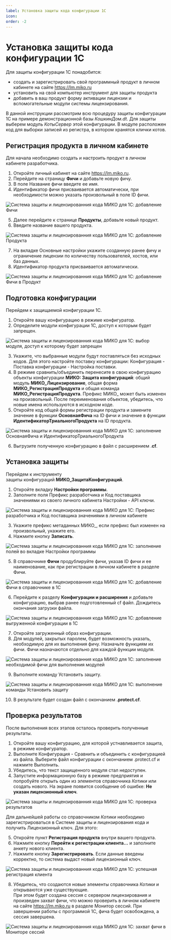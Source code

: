```yaml
---
label: Установка защиты кода конфигурации 1С
icon: 
order: -2
---
```

# Установка защиты кода конфигурации 1С

Для защиты конфигурации 1С понадобится:

- создать и зарегистрировать свой программный продукт в личном кабинете на сайте https://lm.miko.ru
- установить на свой компьютер инструмент для защиты продукта
- добавить в ваш продукт форму активации лицензии и вспомогательные модули системы лицензирования.

В данной инструкции рассмотрим всю процедуру защиты конфигурации 1С на примере демонстрационной базы _КошкинДом.dt_. Для защиты выберем модуль _КотыСервер_ этой конфигурации. В модуле расположен код для выборки записей из регистра, в котором хранятся клички котов.

## Регистрация продукта в личном кабинете

Для начала необходимо создать и настроить продукт в личном кабинете разработчика.

1. Откройте личный кабинет на сайте https://lm.miko.ru.
2. Перейдите на страницу **Фичи** и добавьте новую фичу.
3. В поле Название фичи введите ее имя.
4. Идентификатор фичи присваивается автоматически, при необходимости можно указать произвольный в поле ID фичи.

<img class="miko-shadow img-zoomable"  
src="/assets/protect-1c-code/protect-1c-configuration/protect-1c-configuration_1.png"
data-original="/assets/protect-1c-code/protect-1c-configuration/protect-1c-configuration_1.png"
srcset="/assets/protect-1c-code/protect-1c-configuration/protect-1c-configuration_1_prev.png 1x, /assets/protect-1c-code/protect-1c-configuration/protect-1c-configuration_1.png 2x"
alt="Система защиты и лицензированния кода МИКО для 1С: добавление Фичи"
/>

5. Далее перейдите к странице **Продукты**, добавьте новый продукт.
6. Введите название вашего продукта.

<img class="miko-shadow img-zoomable"  
src="/assets/protect-1c-code/protect-1c-configuration/protect-1c-configuration_2.png"
data-original="/assets/protect-1c-code/protect-1c-configuration/protect-1c-configuration_2.png"
srcset="/assets/protect-1c-code/protect-1c-configuration/protect-1c-configuration_2_prev.png 1x, /assets/protect-1c-code/protect-1c-configuration/protect-1c-configuration_2.png 2x"
alt="Система защиты и лицензированния кода МИКО для 1С: добавление Продукта"
/>

7. На вкладке Основные настройки укажите созданную ранее фичу и ограничение лицензии по количеству пользователей, хостов, или баз данных.
8. Идентификатор продукта присваивается автоматически.

<img class="miko-shadow img-zoomable"  
src="/assets/protect-1c-code/protect-1c-configuration/protect-1c-configuration_3.png"
data-original="/assets/protect-1c-code/protect-1c-configuration/protect-1c-configuration_3.png"
srcset="/assets/protect-1c-code/protect-1c-configuration/protect-1c-configuration_3_prev.png 1x, /assets/protect-1c-code/protect-1c-configuration/protect-1c-configuration_3.png 2x"
alt="Система защиты и лицензированния кода МИКО для 1С: добавление Фичи в Продукт"
/>

## Подготовка конфигурации

Перейдем к защищаемой конфигурации 1С.

1. Откройте вашу конфигурацию в режиме конфигуратор.
2. Определите модули конфигурации 1С, доступ к которым будет запрещен.

<img class="miko-shadow img-zoomable"  
src="/assets/protect-1c-code/protect-1c-configuration/protect-1c-configuration_4.png"
data-original="/assets/protect-1c-code/protect-1c-configuration/protect-1c-configuration_4.png"
srcset="/assets/protect-1c-code/protect-1c-configuration/protect-1c-configuration_4_prev.png 1x, /assets/protect-1c-code/protect-1c-configuration/protect-1c-configuration_4.png 2x"
alt="Система защиты и лицензированния кода МИКО для 1С: выбор модуля, доступ к которому будет запрещен"
/>

3. Укажите, что выбранные модули будут поставляться без исходных кодов. Для этого настройте поставку конфигурации: Конфигурация - Поставка конфигурации - Настройка поставки.
4. В режиме сравнить/объединить перенесите в свою конфигурацию объекты конфигурации **МИКО: Защита конфигураций**: общий модуль **МИКО_Лицензирование**, общая форма **МИКО_РегистрацияПродукта** и общая команда **МИКО_РегистрацияПродукта**. Префикс МИКО_ может быть изменен на произвольный. После переименования объектов, убедитесь, что новые имена используются в исходном коде.
5. Откройте код общей формы регистрации продукта и замените значение в функции **ОсновнаяФича** на ID фичи и значение в функции **ИдентификаторТриальногоПродукта** на ID продукта.

<img class="miko-shadow img-zoomable"  
src="/assets/protect-1c-code/protect-1c-configuration/protect-1c-configuration_5.png"
data-original="/assets/protect-1c-code/protect-1c-configuration/protect-1c-configuration_5.png"
srcset="/assets/protect-1c-code/protect-1c-configuration/protect-1c-configuration_5_prev.png 1x, /assets/protect-1c-code/protect-1c-configuration/protect-1c-configuration_5.png 2x"
alt="Система защиты и лицензированния кода МИКО для 1С: заполнение ОсновнаяФича и ИдентификаторТриальногоПродукта"
/>

6. Выгрузите полученную конфигурацию в файл с расширением .**cf**.

## Установка защиты

Перейдем к инструменту защиты конфигураций **МИКО_ЗащитаКонфигураций**.

1. Откройте вкладку **Настройки программы**.
2. Заполните поля Префикс разработчика и Код поставщика значениями из своего личного кабинета Настройки - API ключи.

<img class="miko-shadow img-zoomable"  
src="/assets/protect-1c-code/protect-1c-configuration/protect-1c-configuration_6.png"
data-original="/assets/protect-1c-code/protect-1c-configuration/protect-1c-configuration_6.png"
srcset="/assets/protect-1c-code/protect-1c-configuration/protect-1c-configuration_6_prev.png 1x, /assets/protect-1c-code/protect-1c-configuration/protect-1c-configuration_6.png 2x"
alt="Система защиты и лицензированния кода МИКО для 1С: Префикс разработчика и Код поставщика значениями в личном кабинете"
/>

3. Укажите префикс метаданных МИКО_, если префикс был изменен на произвольный, укажите его.
4. Нажмите кнопку **Записать**.

<img class="miko-shadow img-zoomable"  
src="/assets/protect-1c-code/protect-1c-configuration/protect-1c-configuration_7.png"
data-original="/assets/protect-1c-code/protect-1c-configuration/protect-1c-configuration_7.png"
srcset="/assets/protect-1c-code/protect-1c-configuration/protect-1c-configuration_7_prev.png 1x, /assets/protect-1c-code/protect-1c-configuration/protect-1c-configuration_7.png 2x"
alt="Система защиты и лицензированния кода МИКО для 1С: заполнение полей во вкладке Настройки программы"
/>

5. В справочнике **Фичи** продублируйте фичи, указав ID фичи и ее наименование, как при регистрации в личном кабинете в разделе Фичи.

<img class="miko-shadow img-zoomable"  
src="/assets/protect-1c-code/protect-1c-configuration/protect-1c-configuration_8.png"
data-original="/assets/protect-1c-code/protect-1c-configuration/protect-1c-configuration_8.png"
srcset="/assets/protect-1c-code/protect-1c-configuration/protect-1c-configuration_8_prev.png 1x, /assets/protect-1c-code/protect-1c-configuration/protect-1c-configuration_8.png 2x"
alt="Система защиты и лицензированния кода МИКО для 1С: добавление Фичи в справочнике в 1С"
/>

6. Перейдите к разделу **Конфигурации и расширения** и добавьте конфигурацию, выбрав ранее подготовленный cf файл. Дождитесь окончания загрузки файла.

<img class="miko-shadow img-zoomable"  
src="/assets/protect-1c-code/protect-1c-configuration/protect-1c-configuration_9.png"
data-original="/assets/protect-1c-code/protect-1c-configuration/protect-1c-configuration_9.png"
srcset="/assets/protect-1c-code/protect-1c-configuration/protect-1c-configuration_9_prev.png 1x, /assets/protect-1c-code/protect-1c-configuration/protect-1c-configuration_9.png 2x"
alt="Система защиты и лицензированния кода МИКО для 1С: добавление выгруженной конфигурации в 1С"
/>

7. Откройте загруженный образ конфигурации.
8. Для модулей, закрытых паролем, будет возможность указать, необходимую для их выполнения фичу. Назначьте функциям их фичи. Фичи назначаются отдельно для каждой функции модуля.

<img class="miko-shadow img-zoomable"  
src="/assets/protect-1c-code/protect-1c-configuration/protect-1c-configuration_10.png"
data-original="/assets/protect-1c-code/protect-1c-configuration/protect-1c-configuration_10.png"
srcset="/assets/protect-1c-code/protect-1c-configuration/protect-1c-configuration_10_prev.png 1x, /assets/protect-1c-code/protect-1c-configuration/protect-1c-configuration_10.png 2x"
alt="Система защиты и лицензированния кода МИКО для 1С: заполнение необходимой фичи для выполнения модулей"
/>

9. Выполните команду Установить защиту.

<img class="miko-shadow img-zoomable"  
src="/assets/protect-1c-code/protect-1c-configuration/protect-1c-configuration_11.png"
data-original="/assets/protect-1c-code/protect-1c-configuration/protect-1c-configuration_11.png"
srcset="/assets/protect-1c-code/protect-1c-configuration/protect-1c-configuration_11_prev.png 1x, /assets/protect-1c-code/protect-1c-configuration/protect-1c-configuration_11.png 2x"
alt="Система защиты и лицензированния кода МИКО для 1С: выполнение команды Установить защиту"
/>

10. В результате будет создан файл с окончанием **.protect.cf**.

## Проверка результатов
После выполнения всех этапов осталось проверить полученные результаты.

1. Откройте вашу конфигурацию, для которой устнавливается защита, в режиме конфигуратор.
2. Выполните Конфигурация - Сравнить и объединить с конфигурацией из файла. Выберите файл конфигурации с окончанием .protect.cf и нажмите Выполнить.
3. Убедитесь, что текст защищенного модуля стал недоступен.
4. Запустите информационную базу в режиме предприятия и попробуйте открыть один из элементов справочника _Котики_ или создать нового. На экране появится сообщение об ошибке: **Не указан лицензионный ключ**.

<img class="miko-shadow img-zoomable"  
src="/assets/protect-1c-code/protect-1c-configuration/protect-1c-configuration_12.png"
data-original="/assets/protect-1c-code/protect-1c-configuration/protect-1c-configuration_12.png"
srcset="/assets/protect-1c-code/protect-1c-configuration/protect-1c-configuration_12_prev.png 1x, /assets/protect-1c-code/protect-1c-configuration/protect-1c-configuration_12.png 2x"
alt="Система защиты и лицензированния кода МИКО для 1С: проверка результатов"
/>

Для дальнейшей работы со справочником _Котики_ необходимо зарегистрироваться в Системе защиты и лицензирования кода и получить Лицензионный ключ. Для этого:

5. Откройте пункт **Регистрация продукта** внутри вашего продукта.
6. Нажмите кнопку **Перейти к регистрации клиента…** и заполните анкету нового клиента.
7. Нажмите кнопку **Зарегистрировать**. Если данные введены корректно, то система выдаст новый лицензионный ключ.

<img class="miko-shadow img-zoomable"  
src="/assets/protect-1c-code/protect-1c-configuration/protect-1c-configuration_13.png"
data-original="/assets/protect-1c-code/protect-1c-configuration/protect-1c-configuration_13.png"
srcset="/assets/protect-1c-code/protect-1c-configuration/protect-1c-configuration_13_prev.png 1x, /assets/protect-1c-code/protect-1c-configuration/protect-1c-configuration_13.png 2x"
alt="Система защиты и лицензированния кода МИКО для 1С: успешная регистрация клиента"
/>

8. Убедитесь, что создаются новые элементы справочника _Котики_ и  открываются уже существующие.<br>При этом будет создана сессия с сервером лицензирования и произведен захват фичи, что можно проверить в личном кабинете на сайте https://lm.miko.ru в разделе Монитор сессий. При завершении работы с программой 1С, фича будет освобождена, а сессия завершена.

<img class="miko-shadow img-zoomable"  
src="/assets/protect-1c-code/protect-1c-configuration/protect-1c-configuration_14.png"
data-original="/assets/protect-1c-code/protect-1c-configuration/protect-1c-configuration_14.png"
srcset="/assets/protect-1c-code/protect-1c-configuration/protect-1c-configuration_14_prev.png 1x, /assets/protect-1c-code/protect-1c-configuration/protect-1c-configuration_14.png 2x"
alt="Система защиты и лицензированния кода МИКО для 1С: захват фичи в Мониторе сессий"
/>